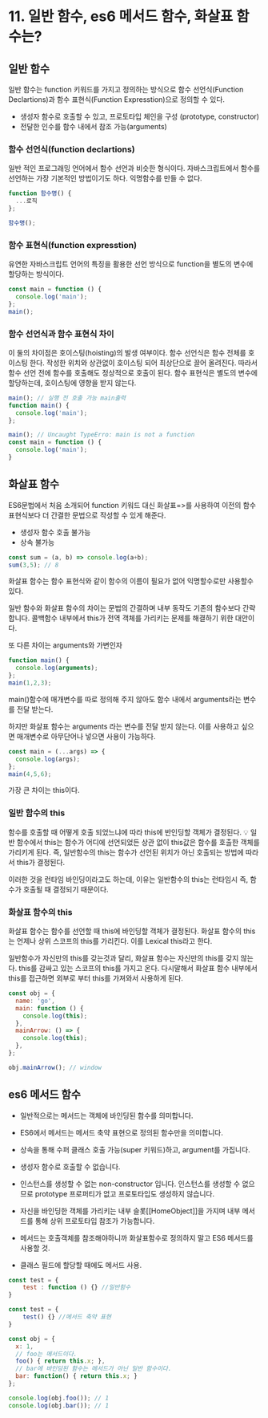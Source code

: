 # 11. 일반 함수, es6 메서드 함수, 화살표 함수는?

## 일반 함수

일반 함수는 function 키워드를 가지고 정의하는 방식으로
함수 선언식(Function Declartions)과 함수 표현식(Function Expresstion)으로 정의할 수 있다.

- 생성자 함수로 호출할 수 있고, 프로토타입 체인을 구성 (prototype, constructor)
- 전달한 인수를 함수 내에서 참조 가능(arguments)

### 함수 선언식(function declartions)

일반 적인 프로그래밍 언어에서 함수 선언과 비슷한 형식이다. 자바스크립트에서 함수를 선언하는 가장 기본적인 방법이기도 하다.
익명함수를 만들 수 없다.

```javascript
function 함수명() {
  ...로직
};

함수명();
```

### 함수 표현식(function expresstion)

유연한 자바스크립트 언어의 특징을 활용한 선언 방식으로 function을 별도의 변수에 할당하는 방식이다.

```javascript
const main = function () {
  console.log('main');
};
main();
```

### 함수 선언식과 함수 표현식 차이

이 둘의 차이점은 호이스팅(hoisting)의 발생 여부이다.
함수 선언식은 함수 전체를 호이스팅 한다. 작성한 위치와 상관없이 호이스팅 되어 최상단으로 끌어 올려진다. 따라서 함수 선언 전에 함수를 호출해도 정상적으로 호출이 된다.
함수 표현식은 별도의 변수에 할당하는데, 호이스팅에 영향을 받지 않는다.

```javascript
main(); // 실행 전 호출 가능 main출력
function main() {
  console.log('main');
};

main(); // Uncaught TypeErro: main is not a function
const main = function () {
  console.log('main');
}
```

## 화살표 함수

ES6문법에서 처음 소개되어 function 키워드 대신 화살표=>를 사용하여 이전의 함수 표현식보다 더 간결한 문법으로 작성할 수 있게 해준다.

- 생성자 함수 호출 불가능
- 상속 불가능

```javascript
const sum = (a, b) => console.log(a+b);
sum(3,5); // 8
```

화살표 함수는 함수 표현식와 같이 함수의 이름이 필요가 없어 익명할수로만 사용할수 있다.

일반 함수와 화살표 함수의 차이는 문법의 간결하며 내부 동작도 기존의 함수보다 간략합니다.
콜백함수 내부에서 this가 전역 객체를 가리키는 문제를 해결하기 위한 대안이다.

또 다른 차이는 arguments와 가변인자

```javascript
function main() {
  console.log(arguments);
};
main(1,2,3);
```

main()함수에 매개변수를 따로 정의해 주지 않아도 함수 내에서 arguments라는 변수를 전달 받는다.

하지만 화살표 함수는 arguments 라는 변수를 전달 받지 않는다.
이를 사용하고 싶으면 매개변수로 아무단어나 넣으면 사용이 가능하다.

```javascript
const main = (...args) => {
  console.log(args);
};
main(4,5,6);
```

가장 큰 차이는 this이다.

### 일반 함수의 this

함수를 호출할 때 어떻게 호출 되었느냐에 따라 this에 반인딩할 객체가 결정된다.
💡 일반 함수에서 this는 함수가 어디에 선언되었든 상관 없이 this값은 함수를 호출한 객체를 가리키게 된다.
즉, 일반함수의 this는 함수가 선언된 위치가 아닌 호출되는 방법에 따라서 this가 결정된다.

이러한 것을 런타임 바인딩이라고도 하는데, 이유는 일반함수의 this는 런타임시 즉, 함수가 호출될 때 결정되기 때문이다.

### 화살표 함수의 this

화살표 함수는 함수를 선언할 때 this에 바인딩할 객체가 결정된다. 화살표 함수의 this는 언제나 상위 스코프의 this를 가리킨다.
이를 Lexical this라고 한다.

일반함수가 자신만의 this를 갖는것과 달리, 화살표 함수는 자신만의 this를 갖지 않는다. this를 감싸고 있는 스코프의 this를 가지고 온다.
다시말해서 화살표 함수 내부에서 this를 접근하면 외부로 부터 this를 가져와서 사용하게 된다.

```javascript
const obj = {
  name: 'go',
  main: function () {
    console.log(this);
  },
  mainArrow: () => {
    console.log(this);
  },
};

obj.mainArrow(); // window
```

## es6 메서드 함수

- 일반적으로는 메서드는 객체에 바인딩된 함수를 의미합니다.
- ES6에서 메서드는 메서드 축약 표현으로 정의된 함수만을 의미합니다.
- 상속을 통해 수퍼 클래스 호출 가능(super 키워드)하고, argument를 가집니다.

- 생성자 함수로 호출할 수 없습니다.
- 인스턴스를 생성할 수 없는 non-constructor 입니다. 인스턴스를 생성할 수 없으므로 prototype 프로퍼티가 없고 프로토타입도 생성하지 않습니다.
- 자신을 바인딩한 객체를 가리키는 내부 슬롯[[HomeObject]]을 가지며 내부 메서드를 통해 상위 프로토타입 참조가 가능합니다.

- 메서드는 호출객체를 참조해야하니까 화살표함수로 정의하지 말고 ES6 메서드를 사용할 것.
- 클래스 필드에 할당할 때에도 메서드 사용.

```javascript
const test = {
    test : function () {} //일반함수
}

const test = {
    test() {} //메서드 축약 표현
}
```

```javascript
const obj = {
  x: 1,
  // foo는 메서드이다.
  foo() { return this.x; },
  // bar에 바인딩된 함수는 메서드가 아닌 일반 함수이다.
  bar: function() { return this.x; }
};

console.log(obj.foo()); // 1
console.log(obj.bar()); // 1
```
